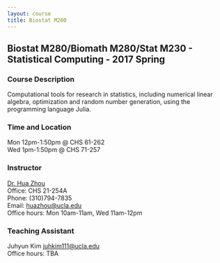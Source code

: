 ```yaml
---
layout: course
title: Biostat M280
---
```


## Biostat M280/Biomath M280/Stat M230 - Statistical Computing - 2017 Spring

### Course Description

Computational tools for research in statistics, including numerical linear algebra, optimization and random number generation, using the programming language Julia.  

### Time and Location

Mon 12pm-1:50pm @ CHS 61-262    
Wed 1pm-1:50pm @ CHS 71-257  

### Instructor

[Dr. Hua Zhou](http://hua-zhou.github.io/)  
Office: CHS 21-254A  
Phone: (310)794-7835  
Email: <huazhou@ucla.edu>  
Office hours: Mon 10am-11am, Wed 11am-12pm

### Teaching Assistant

Juhyun Kim <juhkim111@ucla.edu>  
Office hours: TBA  
